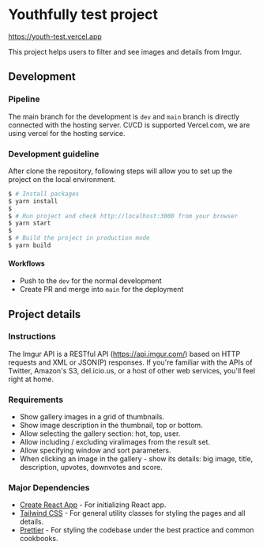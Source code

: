 # Youthfully test project

https://youth-test.vercel.app

This project helps users to filter and see images and details from Imgur.

## Development

### Pipeline

The main branch for the development is `dev` and `main` branch is directly connected with the hosting server.
CI/CD is supported Vercel.com, we are using vercel for the hosting service.

### Development guideline

After clone the repository, following steps will allow you to set up the project on the local environment. 

```bash
$ # Install packages
$ yarn install
$
$ # Run project and check http://localhost:3000 from your browser
$ yarn start
$
$ # Build the project in production mode
$ yarn build
```

#### Workflows
* Push to the `dev` for the normal development
* Create PR and merge into `main` for the deployment

## Project details

### Instructions

The Imgur API is a RESTful API (https://api.imgur.com/) based on HTTP requests and XML or JSON(P) responses. If you're familiar with the APIs of Twitter, Amazon's S3, del.icio.us, or a host of other web services, you'll feel right at home.

### Requirements

* Show gallery images in a grid of thumbnails.
* Show image description in the thumbnail, top or bottom.
* Allow selecting the gallery section: hot, top, user.
* Allow including / excluding viralimages from the result set.
* Allow specifying window and sort parameters.
* When clicking an image in the gallery - show its details: big image, title, description, upvotes, downvotes and score.

### Major Dependencies

* [Create React App](https://create-react-app.dev/) - For initializing React app.
* [Tailwind CSS](https://tailwindcss.com/) - For general utility classes for styling the pages and all details.
* [Prettier](https://prettier.io/) - For styling the codebase under the best practice and common cookbooks. 
